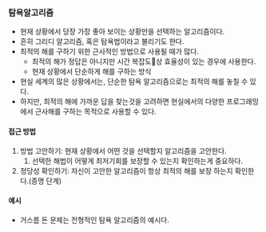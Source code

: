 ### 탐욕알고리즘
- 현재 상황에서 당장 가장 좋아 보이는 상황만을 선택하는 알고리즘이다.
- 흔히 그리디 알고리즘, 혹은 탐욕법이라고 불리기도 한다.
- 최적의 해를 구하기 위한 근사적인 방법으로 사용될 때가 많다.
	- 최적의 해가 정답은 아니지만 시간 복잡도상 효율성이 있는 경우에 사용한다.
	- 현재 상황에서 단순하게 해를 구하는 방식
- 현실 세계의 많은 상황에서는, 단순한 탐욕 알고리즘으로는 최적의 해를 놓칠 수 있다.
- 하지만, 최적의 해에 가까운 답을 찾는것을 고려하면 현실에서의 다양한 프로그래밍에서 근사해를 구하는 목적으로 사용할 수 있다.

#### 접근 방법
1. 방법 고안하기: 현재 상황에서 어떤 것을 선택할지 알고리즘을 고안한다.
	1. 선택한 해법이 어떻게 최저기회를 보장할 수 있는지 확인하는게 중요하다.
2. 정당성 확인하기: 자신이 고안한 알고리즘이 항상 최적의 해를 보장 하는지 확인한다.(증명 단계)

#### 예시
- 거스름 돈 문제는 전형적인 탐욕 알고리즘의 예시다.